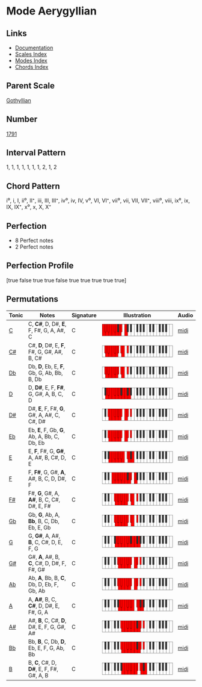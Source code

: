 # Mode Aerygyllian

## Links

- [Documentation](index.md)
- [Scales Index](Scales.md)
- [Modes Index](Modes.md)
- [Chords Index](Chords.md)

## Parent Scale

[Gothyllian](ScaleGothyllian.md)

## Number

[1791](https://ianring.com/musictheory/scales/1791)

## Interval Pattern

1, 1, 1, 1, 1, 1, 1, 2, 1, 2

## Chord Pattern

i⁰, i, I, ii⁰, II⁺, iii, III, III⁺, iv⁰, iv, IV, v⁰, VI, VI⁺, vii⁰, vii, VII, VII⁺, viii⁰, viii, ix⁰, ix, IX, IX⁺, x⁰, x, X, X⁺

## Perfection

- 8 Perfect notes
- 2 Perfect notes

## Perfection Profile

[true false true true false true true true true true]

## Permutations

| Tonic | Notes | Signature | Illustration | Audio |
|-------|-------|-----------|--------------|-------|
| [C](ModeCNaturalAerygyllian.md) | C, **C#**, D, D#, **E**, F, F#, G, A, A#, C | C | ![CNaturalAerygyllian](ModeCNaturalAerygyllian.png) | [midi](https://github.com/edipermadi/music/blob/main/docs/ModeCNaturalAerygyllian.mid?raw=true) |
| [C#](ModeCSharpAerygyllian.md) | C#, **D**, D#, E, **F**, F#, G, G#, A#, B, C# | C | ![CSharpAerygyllian](ModeCSharpAerygyllian.png) | [midi](https://github.com/edipermadi/music/blob/main/docs/ModeCSharpAerygyllian.mid?raw=true) |
| [Db](ModeDFlatAerygyllian.md) | Db, **D**, Eb, E, **F**, Gb, G, Ab, Bb, B, Db | C | ![DFlatAerygyllian](ModeDFlatAerygyllian.png) | [midi](https://github.com/edipermadi/music/blob/main/docs/ModeDFlatAerygyllian.mid?raw=true) |
| [D](ModeDNaturalAerygyllian.md) | D, **D#**, E, F, **F#**, G, G#, A, B, C, D | C | ![DNaturalAerygyllian](ModeDNaturalAerygyllian.png) | [midi](https://github.com/edipermadi/music/blob/main/docs/ModeDNaturalAerygyllian.mid?raw=true) |
| [D#](ModeDSharpAerygyllian.md) | D#, **E**, F, F#, **G**, G#, A, A#, C, C#, D# | C | ![DSharpAerygyllian](ModeDSharpAerygyllian.png) | [midi](https://github.com/edipermadi/music/blob/main/docs/ModeDSharpAerygyllian.mid?raw=true) |
| [Eb](ModeEFlatAerygyllian.md) | Eb, **E**, F, Gb, **G**, Ab, A, Bb, C, Db, Eb | C | ![EFlatAerygyllian](ModeEFlatAerygyllian.png) | [midi](https://github.com/edipermadi/music/blob/main/docs/ModeEFlatAerygyllian.mid?raw=true) |
| [E](ModeENaturalAerygyllian.md) | E, **F**, F#, G, **G#**, A, A#, B, C#, D, E | C | ![ENaturalAerygyllian](ModeENaturalAerygyllian.png) | [midi](https://github.com/edipermadi/music/blob/main/docs/ModeENaturalAerygyllian.mid?raw=true) |
| [F](ModeFNaturalAerygyllian.md) | F, **F#**, G, G#, **A**, A#, B, C, D, D#, F | C | ![FNaturalAerygyllian](ModeFNaturalAerygyllian.png) | [midi](https://github.com/edipermadi/music/blob/main/docs/ModeFNaturalAerygyllian.mid?raw=true) |
| [F#](ModeFSharpAerygyllian.md) | F#, **G**, G#, A, **A#**, B, C, C#, D#, E, F# | C | ![FSharpAerygyllian](ModeFSharpAerygyllian.png) | [midi](https://github.com/edipermadi/music/blob/main/docs/ModeFSharpAerygyllian.mid?raw=true) |
| [Gb](ModeGFlatAerygyllian.md) | Gb, **G**, Ab, A, **Bb**, B, C, Db, Eb, E, Gb | C | ![GFlatAerygyllian](ModeGFlatAerygyllian.png) | [midi](https://github.com/edipermadi/music/blob/main/docs/ModeGFlatAerygyllian.mid?raw=true) |
| [G](ModeGNaturalAerygyllian.md) | G, **G#**, A, A#, **B**, C, C#, D, E, F, G | C | ![GNaturalAerygyllian](ModeGNaturalAerygyllian.png) | [midi](https://github.com/edipermadi/music/blob/main/docs/ModeGNaturalAerygyllian.mid?raw=true) |
| [G#](ModeGSharpAerygyllian.md) | G#, **A**, A#, B, **C**, C#, D, D#, F, F#, G# | C | ![GSharpAerygyllian](ModeGSharpAerygyllian.png) | [midi](https://github.com/edipermadi/music/blob/main/docs/ModeGSharpAerygyllian.mid?raw=true) |
| [Ab](ModeAFlatAerygyllian.md) | Ab, **A**, Bb, B, **C**, Db, D, Eb, F, Gb, Ab | C | ![AFlatAerygyllian](ModeAFlatAerygyllian.png) | [midi](https://github.com/edipermadi/music/blob/main/docs/ModeAFlatAerygyllian.mid?raw=true) |
| [A](ModeANaturalAerygyllian.md) | A, **A#**, B, C, **C#**, D, D#, E, F#, G, A | C | ![ANaturalAerygyllian](ModeANaturalAerygyllian.png) | [midi](https://github.com/edipermadi/music/blob/main/docs/ModeANaturalAerygyllian.mid?raw=true) |
| [A#](ModeASharpAerygyllian.md) | A#, **B**, C, C#, **D**, D#, E, F, G, G#, A# | C | ![ASharpAerygyllian](ModeASharpAerygyllian.png) | [midi](https://github.com/edipermadi/music/blob/main/docs/ModeASharpAerygyllian.mid?raw=true) |
| [Bb](ModeBFlatAerygyllian.md) | Bb, **B**, C, Db, **D**, Eb, E, F, G, Ab, Bb | C | ![BFlatAerygyllian](ModeBFlatAerygyllian.png) | [midi](https://github.com/edipermadi/music/blob/main/docs/ModeBFlatAerygyllian.mid?raw=true) |
| [B](ModeBNaturalAerygyllian.md) | B, **C**, C#, D, **D#**, E, F, F#, G#, A, B | C | ![BNaturalAerygyllian](ModeBNaturalAerygyllian.png) | [midi](https://github.com/edipermadi/music/blob/main/docs/ModeBNaturalAerygyllian.mid?raw=true) |
